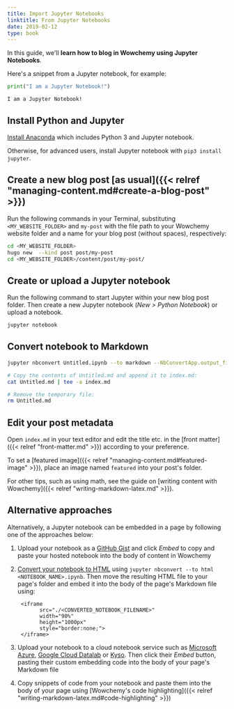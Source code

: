 ```yaml
---
title: Import Jupyter Notebooks
linktitle: From Jupyter Notebooks
date: 2019-02-12
type: book
---
```


In this guide, we'll **learn how to blog in Wowchemy using Jupyter Notebooks**.

Here's a snippet from a Jupyter notebook, for example:

```python
print("I am a Jupyter Notebook!")
```

    I am a Jupyter Notebook!

## Install Python and Jupyter

[Install Anaconda](https://www.anaconda.com/distribution/#download-section) which includes Python 3 and Jupyter notebook.

Otherwise, for advanced users, install Jupyter notebook with `pip3 install jupyter`.

## Create a new blog post [as usual]({{< relref "managing-content.md#create-a-blog-post" >}})

Run the following commands in your Terminal, substituting `<MY_WEBSITE_FOLDER>` and `my-post` with the file path to your Wowchemy website folder and a name for your blog post (without spaces), respectively:  

```bash
cd <MY_WEBSITE_FOLDER>
hugo new  --kind post post/my-post
cd <MY_WEBSITE_FOLDER>/content/post/my-post/
```

## Create or upload a Jupyter notebook

Run the following command to start Jupyter within your new blog post folder. Then create a new Jupyter notebook (*New > Python Notebook*) or upload a notebook.

```bash
jupyter notebook
```

## Convert notebook to Markdown

```bash
jupyter nbconvert Untitled.ipynb --to markdown --NbConvertApp.output_files_dir=.

# Copy the contents of Untitled.md and append it to index.md:
cat Untitled.md | tee -a index.md

# Remove the temporary file:
rm Untitled.md
```

## Edit your post metadata

Open `index.md` in your text editor and edit the title etc. in the [front matter]({{< relref "front-matter.md" >}}) according to your preference.

To set a [featured image]({{< relref "managing-content.md#featured-image" >}}), place an image named `featured` into your post's folder.

For other tips, such as using math, see the guide on [writing content with Wowchemy]({{< relref "writing-markdown-latex.md" >}}). 

## Alternative approaches

Alternatively, a Jupyter notebook can be embedded in a page by following one of the approaches below:

1. Upload your notebook as a [GitHub Gist](https://gist.github.com) and click *Embed* to copy and paste your hosted notebook into the body of content in Wowchemy

2. [Convert your notebook to HTML](
https://nbconvert.readthedocs.io/) using `jupyter nbconvert --to html <NOTEBOOK_NAME>.ipynb`. Then move the resulting HTML file to your page's folder and embed it into the body of the page's Markdown file using:

        <iframe
              src="./<CONVERTED_NOTEBOOK_FILENAME>"
              width="90%"
              height="1000px"
              style="border:none;">
        </iframe>

3. Upload your notebook to a cloud notebook service such as [Microsoft Azure](https://notebooks.azure.com/), [Google Cloud Datalab](https://cloud.google.com/datalab/) or [Kyso](https://kyso.io). Then click their *Embed* button, pasting their custom embedding code into the body of your page's Markdown file

4. Copy snippets of code from your notebook and paste them into the body of your page using [Wowchemy's code highlighting]({{< relref "writing-markdown-latex.md#code-highlighting" >}})
